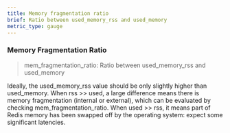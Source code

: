 ```yaml
---
title: Memory fragmentation ratio
brief: Ratio between used_memory_rss and used_memory
metric_type: gauge
---
```


### Memory Fragmentation Ratio

> mem_fragmentation_ratio: Ratio between used_memory_rss and used_memory

Ideally, the used_memory_rss value should be only slightly higher than 
used_memory. When rss >> used, a large difference means there is memory 
fragmentation (internal or external), which can be evaluated by checking 
mem_fragmentation_ratio. When used >> rss, it means part of Redis memory 
has been swapped off by the operating system: expect some significant 
latencies.
